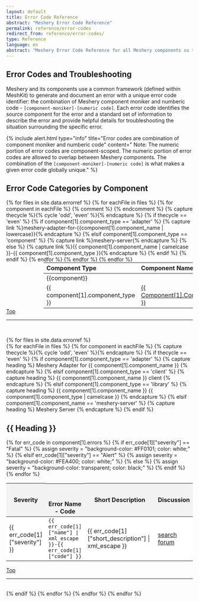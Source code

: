 ```yaml
---
layout: default
title: Error Code Reference
abstract: "Meshery Error Code Reference"
permalink: reference/error-codes
redirect_from: reference/error-codes/
type: Reference
language: en
abstract: "Meshery Error Code Reference for all Meshery components so that you can troubleshoot issues."
---
```

<style>

.title {
  text-transform: capitalize;
}
div.error-heading {
  text-transform: uppercase;
}
p.error-details {
    margin-left: 1.5rem;
    font-size: 1.4rem;
    text-wrap: wrap;
    width:85%
}
.tbl-head-row{
  background-color:#F2F2F2;
}
.tbl-head-row .error-name-code{
  display:flex;
  justify-content:space-between;
  align-items:flex-end;
  height:5rem;
}

.tbl .tbl-body .tbl-body-row{
  background-color:#FFFFFF;
}

.tbl .tbl-body .tbl-body-row.hover-effect:hover{
  background-color:#ccfff9;
  cursor:pointer;
}

.tbl-body-row .error-name-code{
  display:flex;
  justify-content:flex-start;
}

.tbl .tbl-body .tbl-hidden-row{
  visibility:hidden;
  display:none;
  background-color:#FAFAFA;
  width:100%
}

</style>

<script type="text/javascript">
    function toggle_visibility(id) {
       var e = document.getElementById(id);
       if(e.style.visibility == 'visible') {
          e.style.display = 'none';
          e.style.visibility = 'hidden';
      }
       else {
          e.style.display = 'table-row';
          e.style.visibility = 'visible';
          }
    }
</script>

## Error Codes and Troubleshooting

Meshery and its components use a common framework (defined within MeshKit) to generate and document an error with a unique error code identifier: the combination of Meshery component moniker and numberic code - `[component-moniker]-[numeric code]`. Each error code identifies the source component for the error and a standard set of information to describe the error and provide helpful details for troubleshooting the situation surrounding the specific error.

{% include alert.html type="info" title="Error codes are combination of component moniker and numberic code" content="
Note: The numeric portion of error codes are component-scoped. The numeric portion of error codes are allowed to overlap between Meshery components. The combination of the `[component-moniker]-[numeric code]` is what makes a given error code globally unique." %}

## Error Code Categories by Component

<table style="margin:auto;padding-right:25%; padding-left:20%;">
<thead>
  <tr>
    <th style="text-align:left">Component Type</th>
    <th style="text-align:left">Component Name</th>
  </tr>
</thead>
<tbody>
  {% for files in site.data.errorref %}
    {% for eachFile in files %}
      {% for component in eachFile  %}
          {% comment %} <tr><td colspan="2">{{component}}</td></tr> {% endcomment %}
           {% capture thecycle %}{% cycle 'odd', 'even' %}{% endcapture %}
            {% if thecycle == 'even' %} 
            {% if component[1].component_type == 'adapter' %}
              {% capture link %}meshery-adapter-for-{{component[1].component_name | lowercase}}{% endcapture %}
            {% elsif component[1].component_type == 'component' %}
               {% capture link %}meshery-server{% endcapture %}
            {% else %}
              {% capture link %}{{ component[1].component_name  | camelcase }}-{{ component[1].component_type }}{% endcapture %}      
            {% endif %}
            <tr>
              <td style="text-align:left">{{ component[1].component_type }}</td>
              <td class="title"><a href="#{{ link}}">{{ component[1].component_name }}</a></td>
            </tr>
        {% endif %}
      {% endfor %}
    {% endfor %}
  {% endfor %}
</tbody>
</table>
 <a href="#error-code-reference">Top</a>
  <hr>
  <br>

  {% for files in site.data.errorref %}    
  {% for eachFile in files %}
    {% for component in eachFile %}
      {% capture thecycle %}{% cycle 'odd', 'even' %}{% endcapture %}
      {% if thecycle == 'even' %}
        {% if component[1].component_type == 'adapter' %}
          {% capture heading %}
            Meshery Adapter for {{ component[1].component_name }}
          {% endcapture %}
        {% elsif component[1].component_type == 'client' %}
          {% capture heading %}
            {{ component[1].component_name }} client
          {% endcapture %}
        {% elsif component[1].component_type == 'library' %}
          {% capture heading %}
            {{ component[1].component_name }} {{ component[1].component_type | camelcase }}
          {% endcapture %}
        {% elsif component[1].component_name == 'meshery-server' %}
          {% capture heading %}
            Meshery Server
          {% endcapture %}
        {% endif %}


<h2 class="title">{{ heading }}</h2>
<table class="tbl">
  <thead>
    <tr class="tbl-head-row">
      <th style="width:15%">Severity</th>
      <th class="error-name-code"><span>Error Name - Code</span></th>
      <th style="width:85%">Short Description</th>
      <th>Discussion</th>
    </tr>
  </thead>
  <tbody class="tbl-body">
    {% for err_code in component[1].errors %}
      {% if err_code[1]["severity"] == "Fatal" %}
        {% assign severity = "background-color: #FF0101; color: white;" %}
      {% elsif err_code[1]["severity"] == "Alert" %}
        {% assign severity = "background-color: #FEA400; color: white;" %}
      {% else %}
        {% assign severity = "background-color: transparent; color: black;" %}
      {% endif %}
      <tr class="tbl-body-row hover-effect" onclick="toggle_visibility('{{ component[1].component_name }}-{{ err_code[1]["name"] }}-more-info');">
        <td style="{{ severity }}">{{ err_code[1]["severity"] }}</td>
        <td class="error-name-code">
          <code>{{ err_code[1]["name"] | xml_escape }}-{{ err_code[1]["code"] }}</code>
        </td>
        <td>{{ err_code[1]["short_description"] | xml_escape }}</td>
        <td><a href="https://discuss.layer5.io/search?q={{ err_code[1][code] }}" target="_blank">search forum</a></td>
      </tr>
      <tr id="{{ component[1].component_name }}-{{ err_code[1]["name"] }}-more-info" class="tbl-hidden-row">
        <td style="word-break:break-all;" colspan="3">
          <div class="error-heading">Long Description</div>
          <p class="error-details">{{ err_code[1]["long_description"] | xml_escape }}</p>
          <div class="error-heading">Probable Cause</div>
          <p class="error-details">{{ err_code[1]["probable_cause"] | xml_escape }}</p>
          <div class="error-heading">Suggested Remediation</div>
          <p class="error-details">{{ err_code[1]["suggested_remediation"] | xml_escape }}</p>
        </td>
      </tr>
    {% endfor %}
  </tbody>
</table>
<a href="#error-code-reference">Top</a>
<hr>
<br>
{% endif %}
{% endfor %}
{% endfor %}
{% endfor %}


    
